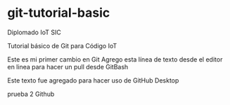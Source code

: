 # git-tutorial-basic

 Diplomado IoT SIC
 
 Tutorial básico de Git para Código IoT
 
 Este es mi primer cambio en Git
 Agrego esta línea de texto desde el editor en linea para hacer un pull desde GitBash
 
 Este texto fue agregado para hacer uso de GitHub Desktop

 prueba 2 Github

